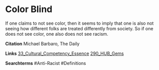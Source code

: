 # Color Blind 

If one claims to not see color, then it seems to imply that one is also not seeing how different folks are treated differently from society. So if one does not see color, one also does not see racism. 

**Citation**
Michael Barbaro, The Daily

**Links**
[33_Cultural_Competency_Essence](33_Cultural_Competency_Essence.md)
[290_HUB_Gems](290_HUB_Gems.md)

**Searchterms**
#Anti-Racist
#Definitions 